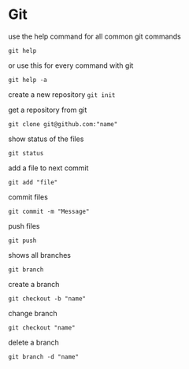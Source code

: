 # Git

use the help command for all common git commands

``git help`` 

or use this for every command with git

``git help -a``

create a new repository
``git init``

get a repository from git 

``git clone git@github.com:"name"``

show status of the files

`git status`

add a file to next commit
 
 `git add "file"`

commit files

``git commit -m "Message"``

push files

`git push`

shows all branches

`git branch`

create a branch

``git checkout -b "name"``

change branch

`git checkout "name"`

delete a branch 

``git branch -d "name"``
